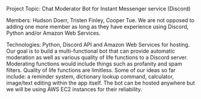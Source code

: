 Project Topic: Chat Moderator Bot for Instant Messenger service (Discord)

Members: Hudson Doerr, Tristen Finley, Cooper Tue. We are not opposed to adding one more member as long as they have experience using Discord, Python and/or Amazon Web Services.

Technologies: Python, Discord API and Amazon Web Services for hosting.
	Our goal is to build a multi-functional bot that can provide automatic moderation as well as various quality of life functions to a Discord server. Moderating functions would include things such as profanity and spam filters. Quality of life functions are limitless. Some of our ideas so far include: a reminder system, dictionary lookup command, calculator, image/text editing within the app itself. The bot can be hosted anywhere but we will be using AWS EC2 instances for their reliability.

